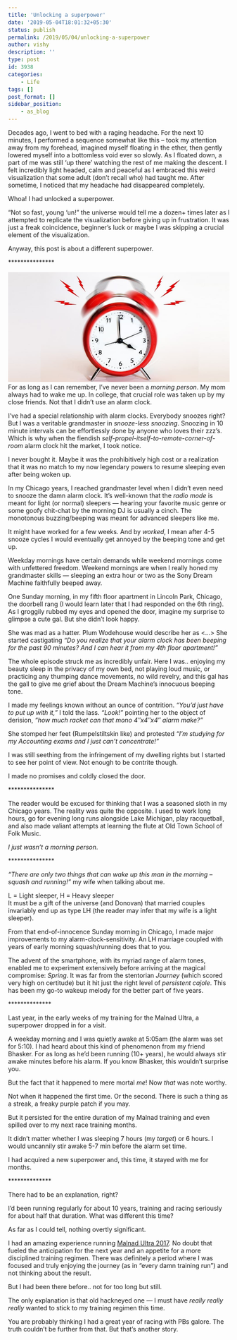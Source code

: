 ```yaml
---
title: 'Unlocking a superpower'
date: '2019-05-04T18:01:32+05:30'
status: publish
permalink: /2019/05/04/unlocking-a-superpower
author: vishy
description: ''
type: post
id: 3938
categories: 
    - Life
tags: []
post_format: []
sidebar_position:
    - as_blog
---
```

Decades ago, I went to bed with a raging headache. For the next 10 minutes, I performed a sequence somewhat like this – took my attention away from my forehead, imagined myself floating in the ether, then gently lowered myself into a bottomless void ever so slowly. As I floated down, a part of me was still ‘up there’ watching the rest of me making the descent. I felt incredibly light headed, calm and peaceful as I embraced this weird visualization that some adult (don’t recall who) had taught me. After sometime, I noticed that my headache had disappeared completely.

Whoa! I had unlocked a superpower.

“Not so fast, young ‘un!” the universe would tell me a dozen+ times later as I attempted to replicate the visualization before giving up in frustration. It was just a freak coincidence, beginner’s luck or maybe I was skipping a crucial element of the visualization.

Anyway, this post is about a different superpower.

\*\*\*\*\*\*\*\*\*\*\*\*\*\*\*

[![](../../../../uploads/2019/05/alarm-clock-app-windows-10-1.jpg)](http://www.ulaar.com/2019/05/04/unlocking-a-superpower/alarm-clock-app-windows-10-1/)For as long as I can remember, I’ve never been a *morning person*. My mom always had to wake me up. In college, that crucial role was taken up by my close friends. Not that I didn’t use an alarm clock.

I’ve had a special relationship with alarm clocks. Everybody snoozes right? But I was a veritable grandmaster in *snooze-less snoozing*. Snoozing in 10 minute intervals can be effortlessly done by anyone who loves their zzz’s. Which is why when the fiendish *self-propel-itself-to-remote-corner-of-room* alarm clock hit the market, I took notice.

I never bought it. Maybe it was the prohibitively high cost or a realization that it was no match to my now legendary powers to resume sleeping even after being woken up.

In my Chicago years, I reached grandmaster level when I didn’t even need to snooze the damn alarm clock. It’s well-known that the *radio mode* is meant for light (or normal) sleepers — hearing your favorite music genre or some goofy chit-chat by the morning DJ is usually a cinch. The monotonous buzzing/beeping was meant for advanced sleepers like me.

It might have worked for a few weeks. And by *worked*, I mean after 4-5 snooze cycles I would eventually get annoyed by the beeping tone and get up.

Weekday mornings have certain demands while weekend mornings come with unfettered freedom. Weekend mornings are when I really honed my grandmaster skills — sleeping an extra hour or two as the Sony Dream Machine faithfully beeped away.

One Sunday morning, in my fifth floor apartment in Lincoln Park, Chicago, the doorbell rang (I would learn later that I had responded on the 6th ring). As I groggily rubbed my eyes and opened the door, imagine my surprise to glimpse a cute gal. But she didn’t look happy.

She was mad as a hatter. Plum Wodehouse would describe her as &lt;…&gt; She started castigating *“Do you realize that your alarm clock has been beeping for the past 90 minutes? And I can hear it from my 4th floor apartment!”*

The whole episode struck me as incredibly unfair. Here I was.. enjoying my beauty sleep in the privacy of my own bed, not playing loud music, or practicing any thumping dance movements, no wild revelry, and this gal has the gall to give me grief about the Dream Machine’s innocuous beeping tone.

I made my feelings known without an ounce of contrition. *“You’d just have to put up with it,”* I told the lass. *“Look!”* pointing her to the object of derision, *“how much racket can that mono 4″x4″x4″ alarm make?”*

She stomped her feet (Rumpelstiltskin like) and protested *“I’m studying for my Accounting exams and I just can’t concentrate!”*

I was still seething from the infringement of my dwelling rights but I started to see her point of view. Not enough to be contrite though.

I made no promises and coldly closed the door.

\*\*\*\*\*\*\*\*\*\*\*\*\*\*\*

The reader would be excused for thinking that I was a seasoned sloth in my Chicago years. The reality was quite the opposite. I used to work long hours, go for evening long runs alongside Lake Michigan, play racquetball, and also made valiant attempts at learning the flute at Old Town School of Folk Music.

*I just wasn’t a morning person*.

\*\*\*\*\*\*\*\*\*\*\*\*\*\*\*

*“There are only two things that can wake up this man in the morning – squash and running!”* my wife when talking about me.

L = Light sleeper, H = Heavy sleeper  
It must be a gift of the universe (and Donovan) that married couples invariably end up as type LH (the reader may infer that my wife is a light sleeper).

From that end-of-innocence Sunday morning in Chicago, I made major improvements to my alarm-clock-sensitivity. An LH marriage coupled with years of early morning squash/running does that to you.

The advent of the smartphone, with its myriad range of alarm tones, enabled me to experiment extensively before arriving at the magical compromise: *Spring*. It was far from the stentorian *Journey* (which scored very high on certitude) but it hit just the right level of *persistent cajole*. This has been my go-to wakeup melody for the better part of five years.

\*\*\*\*\*\*\*\*\*\*\*\*\*\*

Last year, in the early weeks of my training for the Malnad Ultra, a superpower dropped in for a visit.

A weekday morning and I was quietly awake at 5:05am (the alarm was set for 5:10). I had heard about this kind of phenomenon from my friend Bhasker. For as long as he’d been running (10+ years), he would always stir awake minutes before his alarm. If you know Bhasker, this wouldn’t surprise you.

But the fact that it happened to mere mortal *me*! Now *that* was note worthy.

Not when it happened the first time. Or the second. There is such a thing as a streak, a freaky purple patch if you may.

But it persisted for the entire duration of my Malnad training and even spilled over to my next race training months.

It didn’t matter whether I was sleeping 7 hours (my *target*) or 6 hours. I would uncannily stir awake 5-7 min before the alarm set time.

I had acquired a new superpower and, this time, it stayed with me for months.

\*\*\*\*\*\*\*\*\*\*\*\*\*\*

There had to be an explanation, right?

I’d been running regularly for about 10 years, training and racing seriously for about half that duration. What was different this time?

As far as I could tell, nothing overtly significant.

I had an amazing experience running [Malnad Ultra 2017](http://www.ulaar.com/2017/11/26/yin-yank-race/). No doubt that fueled the anticipation for the next year and an appetite for a more disciplined training regimen. There was definitely a period where I was focused and truly enjoying the journey (as in “every damn training run”) and not thinking about the result.

But I had been there before.. not for too long but still.

The only explanation is that old hackneyed one — I must have *really really really* wanted to stick to my training regimen this time.

You are probably thinking I had a great year of racing with PBs galore. The truth couldn’t be further from that. But that’s another story.